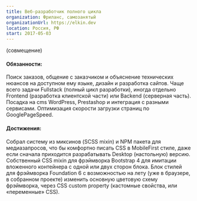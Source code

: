 ```yaml
---
title: Веб-разработчик полного цикла 
organization: Фриланс, самозанятый
organizationUrl: https://elkin.dev
location: Россия, РФ
start: 2017-05-03
---
```


(совмещение)

#### Обязанности:

Поиск заказов, общение с заказчиком и объяснение технических нюансов на доступном ему языке, дизайн и разработка сайтов. Чаще всего задачи Fullstack (полный цикл разработки), иногда отдельно Frontend (разработка клиентской части) или Backend (серверная часть). Посадка на cms WordPress, Prestashop и интеграция с разными сервисами. Оптимизация скорости загрузки страниц по GooglePageSpeed.

#### Достижения:

Собрал систему из миксинов (SCSS mixin) и NPM пакета для медиазапросов, что бы комфортно писать CSS в MobileFirst стиле, даже если сначала приходится разрабатывать Desktop (настольную) версию. Собственный CSS mixin для фрэймворка Bootstrap 4 для имитации вложенного контейнера с одной или двух сторон блока. Блок стилей для фрэймворка Foundation 6 с возможностью на лету (уже в браузере, в собранном проекте) изменить основную цветовую схему фрэймворка, через CSS custom property (кастомные свойства, или «переменные» CSS).